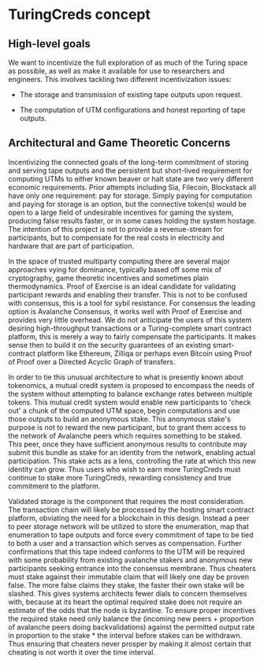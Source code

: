 # TuringCreds concept

## High-level goals

We want to incentivize the full exploration of as much of the Turing space as possible, as well as make it available for use to researchers and engineers. This involves tackling two different incentivization issues:

- The storage and transmission of existing tape outputs upon request.

- The computation of UTM configurations and honest reporting of tape outputs.

## Architectural and Game Theoretic Concerns

Incentivizing the connected goals of the long-term commitment of storing and serving tape outputs and the persistent but short-lived requirement for computing UTMs to either known beaver or halt state are two very different economic requirements. Prior attempts including Sia, Filecoin, Blockstack all have only one requirement: pay for storage. Simply paying for computation and paying for storage is an option, but the connective token(s) would be open to a large field of undesirable incentives for gaming the system, producing false results faster, or in some cases holding the system hostage. The intention of this project is not to provide a revenue-stream for participants, but to compensate for the real costs in electricity and hardware that are part of participation.

In the space of trusted multiparty computing there are several major approaches vying for dominance, typically based off some mix of cryptography, game theoretic incentives and sometimes plain thermodynamics. Proof of Exercise is an ideal candidate for validating participant rewards and enabling their transfer. This is not to be confused with consensus, this is a tool for sybil resistance. For consensus the leading option is Avalanche Consensus, it works well with Proof of Exercise and provides very little overhead. We do not anticipate the users of this system desiring high-throughput transactions or a Turing-complete smart contract platform, this is merely a way to fairly compensate the participants. It makes sense then to build it on the security guarantees of an existing smart-contract platform like Ethereum, Zilliqa or perhaps even Bitcoin using Proof of Proof over a Directed Acyclic Graph of transfers.

In order to tie this unusual architecture to what is presently known about tokenomics, a mutual credit system is proposed to encompass the needs of the system without attempting to balance exchange rates between multiple tokens. This mutual credit system would enable new participants to 'check out' a chunk of the computed UTM space, begin computations and use those outputs to build an anonymous stake. This anonymous stake's purpose is not to reward the new participant, but to grant them access to the network of Avalanche peers which requires something to be staked. This peer, once they have sufficient anonymous results to contribute may submit this bundle as stake for an identity from the network, enabling actual participation. This stake acts as a lens, controlling the rate at which this new identity can grow. Thus users who wish to earn more TuringCreds must continue to stake more TuringCreds, rewarding consistency and true commitment to the platform.

Validated storage is the component that requires the most consideration. The transaction chain will likely be processed by the hosting smart contract platform, obviating the need for a blockchain in this design. Instead a peer to peer storage network will be utilized to store the enumeration, map that enumeration to tape outputs and force every commitment of tape to be tied to both a user and a transaction which serves as compensation. Further confirmations that this tape indeed conforms to the UTM will be required with some probability from existing avalanche stakers and anonymous new participants seeking entrance into the consensus membrane. Thus cheaters must stake against their immutable claim that will likely one day be proven false. The more false claims they stake, the faster their own stake will be slashed. This gives systems architects fewer dials to concern themselves with, because at its heart the optimal required stake does not require an estimate of the odds that the node is byzantine. To ensure proper incentives the required stake need only balance the (incoming new peers + proportion of avalanche peers doing backvalidations) against the permitted output rate in proportion to the stake * the interval before stakes can be withdrawn. Thus ensuring that cheaters never prosper by making it almost certain that cheating is not worth it over the time interval.